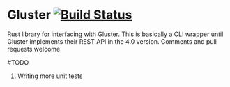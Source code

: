 # Gluster [![Build Status](https://travis-ci.org/cholcombe973/Gluster.svg?branch=master)](https://travis-ci.org/cholcombe973/Gluster)
Rust library for interfacing with Gluster.
This is basically a CLI wrapper until Gluster implements their REST API in the 4.0 version.  Comments and pull requests
welcome. 

#TODO
1. Writing more unit tests
